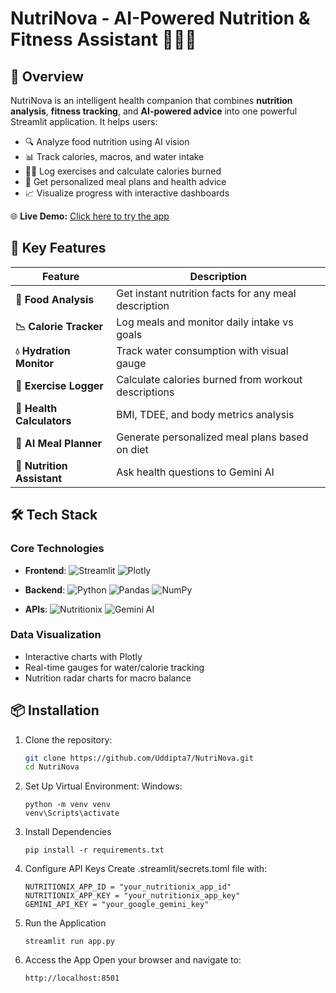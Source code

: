 # NutriNova - AI-Powered Nutrition & Fitness Assistant 🍏🏋️‍♂️

## 🌟 Overview
NutriNova is an intelligent health companion that combines **nutrition analysis**, **fitness tracking**, and **AI-powered advice** into one powerful Streamlit application. It helps users:

- 🔍 Analyze food nutrition using AI vision
- 📊 Track calories, macros, and water intake
- 🏋️‍♂️ Log exercises and calculate calories burned
- 🧠 Get personalized meal plans and health advice
- 📈 Visualize progress with interactive dashboards

🌐 **Live Demo:** [Click here to try the app](https://nutrinova-ga4g7a8oq7yi4yceyfmgbh.streamlit.app/)

## 🚀 Key Features
| Feature | Description |
|---------|-------------|
| **🍎 Food Analysis** | Get instant nutrition facts for any meal description |
| **📉 Calorie Tracker** | Log meals and monitor daily intake vs goals |
| **💧 Hydration Monitor** | Track water consumption with visual gauge |
| **🏃 Exercise Logger** | Calculate calories burned from workout descriptions |
| **🧮 Health Calculators** | BMI, TDEE, and body metrics analysis |
| **📅 AI Meal Planner** | Generate personalized meal plans based on diet |
| **🤖 Nutrition Assistant** | Ask health questions to Gemini AI |

## 🛠️ Tech Stack
### Core Technologies
- **Frontend**: 
  ![Streamlit](https://img.shields.io/badge/Streamlit-FF4B4B?style=flat&logo=Streamlit&logoColor=white)
  ![Plotly](https://img.shields.io/badge/Plotly-3F4F75?style=flat&logo=plotly)
  
- **Backend**: 
  ![Python](https://img.shields.io/badge/Python-3776AB?style=flat&logo=python&logoColor=white)
  ![Pandas](https://img.shields.io/badge/Pandas-150458?style=flat&logo=pandas)
  ![NumPy](https://img.shields.io/badge/NumPy-013243?style=flat&logo=numpy)

- **APIs**:
  ![Nutritionix](https://img.shields.io/badge/Nutritionix-00B140?style=flat)
  ![Gemini AI](https://img.shields.io/badge/Google_Gemini-4285F4?style=flat&logo=google)

### Data Visualization
- Interactive charts with Plotly
- Real-time gauges for water/calorie tracking
- Nutrition radar charts for macro balance

## 📦 Installation
1. Clone the repository:
   ```bash
   git clone https://github.com/Uddipta7/NutriNova.git
   cd NutriNova
2. Set Up Virtual Environment:
   Windows:
   ```
   python -m venv venv
   venv\Scripts\activate
3. Install Dependencies
   ```
   pip install -r requirements.txt
4. Configure API Keys
   Create .streamlit/secrets.toml file with:
   ```
   NUTRITIONIX_APP_ID = "your_nutritionix_app_id"
   NUTRITIONIX_APP_KEY = "your_nutritionix_app_key"
   GEMINI_API_KEY = "your_google_gemini_key"
5. Run the Application
   ```
   streamlit run app.py
6. Access the App
   Open your browser and navigate to:
   ```
   http://localhost:8501


